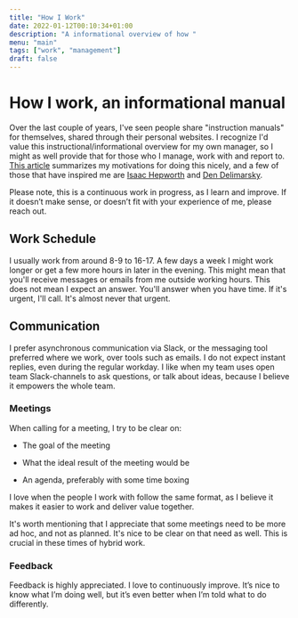 ```yaml
---
title: "How I Work"
date: 2022-01-12T00:10:34+01:00
description: "A informational overview of how "
menu: "main"
tags: ["work", "management"]
draft: false
---
```

# How I work, an informational manual

Over the last couple of years, I've seen people share "instruction manuals" for
themselves, shared through their personal websites. I recognize I'd value this
instructional/informational overview for my own manager, so I might as well
provide that for those who I manage, work with and report to. [This
article](https://www.remotecompany.com/blog/how-to-work-with-me-manual)
summarizes my motivations for doing this nicely, and a few of those that have
inspired me are [Isaac Hepworth](https://github.com/hepwori/wwi/) and [Den
Delimarsky](https://den.dev/how-i-work/).

Please note, this is a continuous work in progress, as I learn and improve. If
it doesn’t make sense, or doesn’t fit with your experience of me, please reach
out.

## Work Schedule

I usually work from around 8-9 to 16-17. A few days a week I might work longer
or get a few more hours in later in the evening. This might mean that you'll
receive messages or emails from me outside working hours. This does not mean I
expect an answer. You'll answer when you have time. If it's urgent, I'll call.
It's almost never that urgent.

## Communication

I prefer asynchronous communication via Slack, or the messaging tool preferred
where we work, over tools such as emails. I do not expect instant replies, even
during the regular workday. I like when my team uses open team Slack-channels to
ask questions, or talk about ideas, because I believe it empowers the whole
team.

### Meetings

When calling for a meeting, I try to be clear on:

-   The goal of the meeting

-   What the ideal result of the meeting would be

-   An agenda, preferably with some time boxing

I love when the people I work with follow the same format, as I believe it makes
it easier to work and deliver value together.

It's worth mentioning that I appreciate that some meetings need to be more ad
hoc, and not as planned. It's nice to be clear on that need as well. This is
crucial in these times of hybrid work.

### Feedback

Feedback is highly appreciated. I love to continuously improve. It’s nice to
know what I’m doing well, but it’s even better when I’m told what to do
differently.
